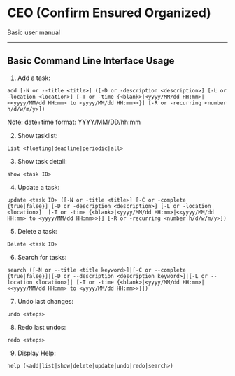 # CEO (Confirm Ensured Organized)

Basic user manual

---

Basic Command Line Interface Usage
------

 1. Add a task:
 
 `add [-N or --title <title>] ([-D or -description <description>] [-L or -location <location>] [-T or -time {<blank>|<yyyy/MM/dd HH:mm>|<<yyyy/MM/dd HH:mm> to <yyyy/MM/dd HH:mm>>}] [-R or -recurring <number h/d/w/m/y>])`
 
 Note: date+time format: YYYY/MM/DD/hh:mm
 
 2. Show tasklist:
 
 `List <floating|deadline|periodic|all>`
 
 3. Show task detail:
 
 `show <task ID>`
 
 4. Update a task:
 
 `update <task ID> ([-N or -title <title>] [-C or -complete {true|false}] [-D or -description <description>] [-L or -location <location>]  [-T or -time {<blank>|<yyyy/MM/dd HH:mm>|<<yyyy/MM/dd HH:mm> to <yyyy/MM/dd HH:mm>>}] [-R or -recurring <number h/d/w/m/y>])`
 
 5. Delete a task:
 
 `Delete <task ID>`
 
 6. Search for tasks:
 
 `search ([-N or --title <title keyword>]|[-C or --complete {true|false}]|[-D or --description <description keyword>]|[-L or --location <location>]| [-T or -time {<blank>|<yyyy/MM/dd HH:mm>|<<yyyy/MM/dd HH:mm> to <yyyy/MM/dd HH:mm>>}])`
 
 7. Undo last changes:
 
 `undo <steps>`
 
 8. Redo last undos:
 
 `redo <steps>`
 
 9. Display Help:
 
 `help (<add|list|show|delete|update|undo|redo|search>)`


